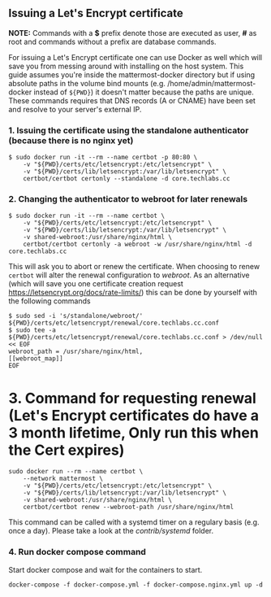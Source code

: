 ## Issuing a Let's Encrypt certificate

**NOTE:** Commands with a **$** prefix denote those are executed as user, **#** as root and commands without a prefix are database commands.

For issuing a Let's Encrypt certificate one can use Docker as well which will save you from messing around with
installing on the host system.
This guide assumes you're inside the mattermost-docker directory but if using absolute paths in the volume bind mounts
(e.g. /home/admin/mattermost-docker instead of `${PWD}`) it doesn't matter because the paths are unique. These commands
requires that DNS records (A or CNAME) have been set and resolve to your server's external IP.

### 1. Issuing the certificate using the standalone authenticator (because there is no nginx yet)
```
$ sudo docker run -it --rm --name certbot -p 80:80 \
    -v "${PWD}/certs/etc/letsencrypt:/etc/letsencrypt" \
    -v "${PWD}/certs/lib/letsencrypt:/var/lib/letsencrypt" \
    certbot/certbot certonly --standalone -d core.techlabs.cc
```

### 2. Changing the authenticator to webroot for later renewals

```
$ sudo docker run -it --rm --name certbot \
    -v "${PWD}/certs/etc/letsencrypt:/etc/letsencrypt" \
    -v "${PWD}/certs/lib/letsencrypt:/var/lib/letsencrypt" \
    -v shared-webroot:/usr/share/nginx/html \
    certbot/certbot certonly -a webroot -w /usr/share/nginx/html -d core.techlabs.cc
```

This will ask you to abort or renew the certificate. When choosing to renew `certbot` will alter the renewal
configuration to *webroot*.
As an alternative (which will save you one certificate creation request https://letsencrypt.org/docs/rate-limits/) this can be done by yourself with the following commands

```
$ sudo sed -i 's/standalone/webroot/' ${PWD}/certs/etc/letsencrypt/renewal/core.techlabs.cc.conf
$ sudo tee -a ${PWD}/certs/etc/letsencrypt/renewal/core.techlabs.cc.conf > /dev/null << EOF
webroot_path = /usr/share/nginx/html,
[[webroot_map]]
EOF
```

# 3. Command for requesting renewal (Let's Encrypt certificates do have a 3 month lifetime, Only run this when the Cert expires)

```
sudo docker run --rm --name certbot \
    --network mattermost \
    -v "${PWD}/certs/etc/letsencrypt:/etc/letsencrypt" \
    -v "${PWD}/certs/lib/letsencrypt:/var/lib/letsencrypt" \
    -v shared-webroot:/usr/share/nginx/html \
    certbot/certbot renew --webroot-path /usr/share/nginx/html
```

This command can be called with a systemd timer on a regulary basis (e.g. once a day). Please take a look at the
*contrib/systemd* folder.

### 4. Run docker compose command
Start docker compose and wait for the containers to start.
```
docker-compose -f docker-compose.yml -f docker-compose.nginx.yml up -d
```
